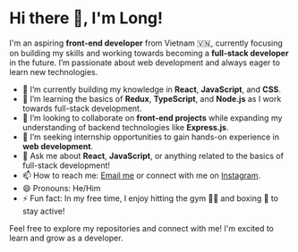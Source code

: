 # Hi there 👋, I'm Long!

I'm an aspiring **front-end developer** from Vietnam 🇻🇳, currently focusing on building my skills and working towards becoming a **full-stack developer** in the future. I’m passionate about web development and always eager to learn new technologies.

- 🔭 I’m currently building my knowledge in **React**, **JavaScript**, and **CSS**.
- 🌱 I’m learning the basics of **Redux**, **TypeScript**, and **Node.js** as I work towards full-stack development.
- 👯 I’m looking to collaborate on **front-end projects** while expanding my understanding of backend technologies like **Express.js**.
- 🤔 I’m seeking internship opportunities to gain hands-on experience in **web development**.
- 💬 Ask me about **React**, **JavaScript**, or anything related to the basics of full-stack development!
- 📫 How to reach me: [Email me](mailto:longhb26442002@gmail.com) or connect with me on [Instagram](https://www.instagram.com/_lfat/).
- 😄 Pronouns: He/Him
- ⚡ Fun fact: In my free time, I enjoy hitting the gym 🏋️‍♂️ and boxing 🥊 to stay active!

Feel free to explore my repositories and connect with me! I'm excited to learn and grow as a developer.
